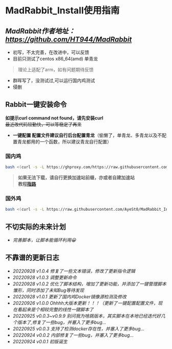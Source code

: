 # MadRabbit_Install使用指南

## *MadRabbit作者地址：https://github.com/HT944/MadRabbit* 

* 初写，不太完善，在改进中，可以反馈  
* 目前只测试了centos  x86_64(amd) 单青龙
>理论上适配了arm，如有问题期待反馈
* 群晖写了，没测试过,可以运行国内鸡测试  
* 侵删
## Rabbit一键安装命令
 
**如提示curl command not found，请先安装curl**  
~~最近改代码较勤快，可以等稳定了再来~~
* **一键配置 配置文件建议自行后台配置青龙**（偷懒了，单青龙、多青龙以及不配置青龙都用的一个函数，所以建议青龙自行配置）

### 国内鸡
```bash
bash <(curl -s -L https://ghproxy.com/https://raw.githubusercontent.com/AyeSt0/MadRabbit_Install/master/RabbitInstall.sh)
```
>**如果无法下载，请自行更换加速站前缀，亦或者自建加速站  
教程[指路](https://www.kejiwanjia.com/jiaocheng/105320.html)**
### 国外鸡
```bash
bash <(curl -s -L https://raw.githubusercontent.com/AyeSt0/MadRabbit_Install/master/RabbitInstall.sh)
```
## 不切实际的未来计划
* *完善脚本，让脚本能循环利用😀*  

## 不靠谱的更新日志
* *20220928 v1.0.4 修复了一些文本错误，修改了更新指令逻辑*
* *20220928 v1.0.3 调整更新命令*
* *20220928 v1.0.2 优化了脚本结构，增加了更新功能，并添加了一键管理脚本雏形，同时添加了未知Bug等待发现*
* *20220928 v1.0.1 更新了国内鸡Docker镜像源检测及修改*
* *20220926 v1.0.0 Ohhhh大版本更新！！！（更新了一键配置配置文件，现在看起来是个相较完整的线性一键脚本了*  
* *20220925 v0.0.3~v0.9.9 别问我为啥跳版本，其实脚本在本地已经迭代好几个版本了,修复了一些bug，并塞入了更多bug...*  
* *20220925 v0.0.3 支持了检测docker存在性，并塞入了更多bug...*  
* *20220924 v0.0.2 内部修复了一些bug，并塞入了更多bug...*  
* *20220924 v0.0.1 初版诞生*  
